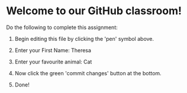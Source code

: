 # Welcome to our GitHub classroom!

Do the following to complete this assignment:

1. Begin editing this file by clicking the 'pen' symbol above.

2. Enter your First Name: Theresa

3. Enter your favourite animal: Cat

4. Now click the green 'commit changes' button at the bottom.

5. Done!
